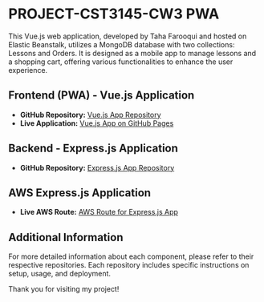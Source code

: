 # PROJECT-CST3145-CW3 PWA
This Vue.js web application, developed by Taha Farooqui and hosted on Elastic Beanstalk, utilizes a MongoDB database with two collections: Lessons and Orders. It is designed as a mobile app to manage lessons and a shopping cart, offering various functionalities to enhance the user experience.

## Frontend (PWA) - Vue.js Application

- **GitHub Repository:** [Vue.js App Repository](https://github.com/tahafarooqui/PROJECT-CST3145-CW3-Frontend)
- **Live Application:** [Vue.js App on GitHub Pages](https://tahafarooqui.github.io/PROJECT-CST3145-CW3-Frontend/)

## Backend - Express.js Application

- **GitHub Repository:** [Express.js App Repository](https://github.com/tahafarooqui/PROJECT-CST3145-CW2-Backend)

## AWS Express.js Application

- **Live AWS Route:** [AWS Route for Express.js App](https://mdxapp.eu-west-2.elasticbeanstalk.com/)

## Additional Information

For more detailed information about each component, please refer to their respective repositories. Each repository includes specific instructions on setup, usage, and deployment.

Thank you for visiting my project!
